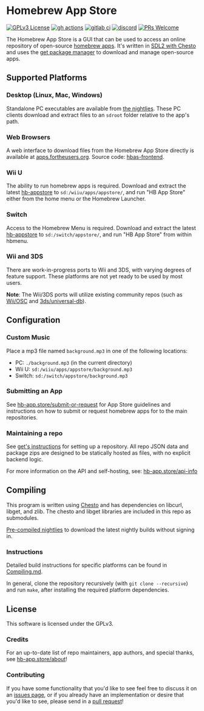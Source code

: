 # Homebrew App Store

[![GPLv3 License](https://img.shields.io/badge/license-GPLv3-blue.svg?style=flat-square)](https://opensource.org/licenses/GPL-3.0)
[![gh actions](https://img.shields.io/github/actions/workflow/status/fortheusers/hb-appstore/main.yml?style=flat-square)](https://github.com/fortheusers/hb-appstore/actions/workflows/main.yml)
[![gitlab ci](https://gitlab.com/4TU/hb-appstore/badges/master/pipeline.svg?style=flat-square)](https://gitlab.com/4TU/hb-appstore/pipelines)
[![discord](https://img.shields.io/discord/339118412414582786.svg?color=blueviolet&label=discord&style=flat-square)](https://discordapp.com/invite/F2PKpEj)
[![PRs Welcome](https://img.shields.io/badge/PRs-welcome!-tomato.svg?style=flat-square)](http://makeapullrequest.com)

The Homebrew App Store is a GUI that can be used to access an online repository of open-source [homebrew apps](https://en.wikipedia.org/wiki/Homebrew_(video_games)). It's written in [SDL2 with Chesto](https://github.com/fortheusers/chesto) and uses the [get package manager](https://github.com/fortheusers/libget) to download and manage open-source apps.

## Supported Platforms

### Desktop (Linux, Mac, Windows)
Standalone PC executables are available from [the nightlies](https://nightly.link/fortheusers/hb-appstore/workflows/pc-builds/main). These PC clients download and extract files to an `sdroot` folder relative to the app's path.

### Web Browsers
A web interface to download files from the Homebrew App Store directly is available at [apps.fortheusers.org](https://apps.fortheusers.org). Source code: [hbas-frontend](https://github.com/fortheusers/hbas-frontend).

### Wii U
The ability to run homebrew apps is required. Download and extract the latest [hb-appstore](https://github.com/fortheusers/hb-appstore/releases) to `sd:/wiiu/apps/appstore/`, and run "HB App Store" either from the home menu or the Homebrew Launcher.

### Switch
Access to the Homebrew Menu is required. Download and extract the latest [hb-appstore](https://github.com/fortheusers/hb-appstore/releases) to `sd:/switch/appstore/`, and run "HB App Store" from within hbmenu.

### Wii and 3DS
There are work-in-progress ports to Wii and 3DS, with varying degrees of feature support. These platforms are not yet ready to be used by most users.

**Note**: The Wii/3DS ports will utilize existing community repos (such as [Wii/OSC](https://oscwii.org) and [3ds/universal-db](https://db.universal-team.net/3ds/)).

## Configuration
### Custom Music
Place a mp3 file named `background.mp3` in one of the following locations:
- PC: `./background.mp3` (in the current directory)
- Wii U: `sd:/wiiu/apps/appstore/background.mp3`
- Switch: `sd:/switch/appstore/background.mp3`

### Submitting an App
See [hb-app.store/submit-or-request](https://hb-app.store/submit-or-request) for App Store guidelines and instructions on how to submit or request homebrew apps for to the main repositories.

### Maintaining a repo
See [get's instructions](https://github.com/fortheusers/get#setting-up-repos) for setting up a repository. All repo JSON data and package zips are designed to be statically hosted as files, with no explicit backend logic.

For more information on the API and self-hosting, see: [hb-app.store/api-info](https://hb-app.store/api-info)
 
## Compiling
This program is written using [Chesto](https://github.com/fortheusers/chesto) and has dependencies on libcurl, libget, and zlib. The chesto and libget libraries are included in this repo as submodules.

[Pre-compiled nightlies](https://nightly.link/fortheusers/hb-appstore/workflows/main/main) to download the latest nightly builds without signing in.

### Instructions
Detailed build instructions for specific platforms can be found in [Compiling.md](https://github.com/fortheusers/hb-appstore/blob/main/docs/Compiling.md).

In general, clone the repository recursively (with `git clone --recursive`) and run `make`, after installing the required platform dependencies.

## License
This software is licensed under the GPLv3.

### Credits
For an up-to-date list of repo maintainers, app authors, and special thanks, see [hb-app.store/about](https://hb-app.store/about)!

### Contributing
If you have some functionality that you'd like to see feel free to discuss it on an [issues page](https://github.com/fortheusers/hb-appstore/issues), or if you already have an implementation or desire that you'd like to see, please send in a [pull request](https://github.com/fortheusers/hb-appstore/pulls)!
